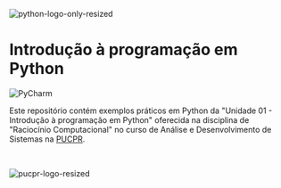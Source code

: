 ![python-logo-only-resized](https://github.com/tiagosantosnombr/introducao-programacao-python/assets/160294783/c69b4124-8314-4d04-a7d0-e60da209dc25)

# Introdução à programação em Python
![PyCharm](https://img.shields.io/badge/pycharm-143?style=for-the-badge&logo=pycharm&logoColor=black&color=black&labelColor=green)

Este repositório contém exemplos práticos em Python da "Unidade 01 - Introdução à programação em Python" oferecida na disciplina de "Raciocínio Computacional" no curso de Análise e Desenvolvimento de Sistemas na [PUCPR](https://www.pucpr.br/).

<br>

![pucpr-logo-resized](https://github.com/tiagosantosnombr/introducao-programacao-python/assets/160294783/15bd2bb8-d55c-4ba4-a060-14f761bdac8a)
